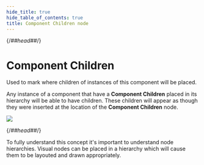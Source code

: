 ```yaml
---
hide_title: true
hide_table_of_contents: true
title: Component Children node
---
```


{/*##head##*/}

# Component Children

Used to mark where children of instances of this component will be placed.

Any instance of a component that have a **Component Children** placed in its hierarchy will be
able to have children. These children will appear as though they were inserted at the location of
the **Component Children** node.

<div className="ndl-image-with-background">

![](/nodes/component-utilities/component-children/component-children.png)

</div>

{/*##head##*/}

To fully understand this concept it's important to understand node hierarchies.
Visual nodes can be placed in a hierarchy which will cause them to be layouted and drawn appropriately.
